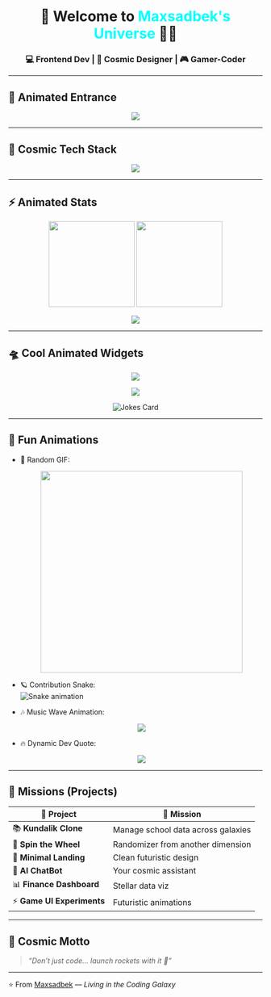 <!-- 🌌 Maxsadbek Cosmic GitHub README -->

<h1 align="center">🚀 Welcome to <span style="color:#00ffff;">Maxsadbek's Universe</span> 👨‍🚀</h1>
<h3 align="center">💻 Frontend Dev | 🎨 Cosmic Designer | 🎮 Gamer-Coder</h3>

---

## 🌠 Animated Entrance
<p align="center">
  <img src="https://readme-typing-svg.herokuapp.com?font=Orbitron&size=28&duration=3000&pause=800&color=00FFFF&center=true&vCenter=true&width=700&lines=🚀+Launching+into+the+Code+Universe...;✨+Creating+Cosmic+Frontend+Designs...;🎮+Leveling+up+with+JavaScript...;👨‍🚀+Exploring+New+Galaxies+of+Code..."/>
</p>

---

## 🌌 Cosmic Tech Stack  
<p align="center">
  <img src="https://skillicons.dev/icons?i=html,css,js,react,tailwind,nodejs,ts,python,mongodb,docker,linux,git,github&perline=9"/>
</p>

---

## ⚡ Animated Stats  
<p align="center">
  <img src="https://github-readme-stats.vercel.app/api?username=maxsadbek&show_icons=true&theme=radical&hide_border=true&border_radius=15&bg_color=0d1117&title_color=00ffff&icon_color=00ffaa" height="170"/>
  <img src="https://streak-stats.demolab.com?user=maxsadbek&theme=neon-dark&hide_border=true&border_radius=15" height="170"/>
</p>

<p align="center">
  <img src="https://github-readme-activity-graph.vercel.app/graph?username=maxsadbek&theme=react-dark&bg_color=0d1117&line=00ffff&point=00ffaa&area=true" />
</p>

---

## 🛸 Cool Animated Widgets  

<p align="center">
  <img src="https://komarev.com/ghpvc/?username=maxsadbek&label=🌌+Galactic+Visitors&color=00ffff&style=for-the-badge" />
</p>

<p align="center">
  <img src="https://github-profile-trophy.vercel.app/?username=maxsadbek&theme=matrix&row=1&column=7&margin-w=15&margin-h=15" />
</p>

<p align="center">
  <img src="https://readme-jokes.vercel.app/api?hideBorder&theme=dark&bgColor=%230d1117&textColor=%2300ffff&aColor=%2300ffaa" alt="Jokes Card"/>
</p>

---

## 🎇 Fun Animations  

- 🌟 Random GIF:  
  <p align="center">
    <img src="https://media.giphy.com/media/QTfX9Ejfra3ZmNxh6B/giphy.gif" width="400"/>
  </p>  

- 🪐 Contribution Snake:  
  ![Snake animation](https://github.com/maxsadbek/maxsadbek/blob/output/github-contribution-grid-snake.svg)  

- 🎶 Music Wave Animation:  
  <p align="center">
    <img src="https://raw.githubusercontent.com/BrunnerLivio/brunnerlivio/master/images/marquee.svg" />
  </p>

- 🔥 Dynamic Dev Quote:  
  <p align="center">
    <img src="https://quotes-github-readme.vercel.app/api?type=vertical&theme=radical"/>
  </p>

---

## 🚀 Missions (Projects)  

| 🌠 Project | 🚀 Mission |
|------------|-------------|
| 📚 **Kundalik Clone** | Manage school data across galaxies |
| 🎡 **Spin the Wheel** | Randomizer from another dimension |
| 🎨 **Minimal Landing** | Clean futuristic design |
| 🤖 **AI ChatBot** | Your cosmic assistant |
| 📊 **Finance Dashboard** | Stellar data viz |
| ⚡ **Game UI Experiments** | Futuristic animations |

---

## 🌟 Cosmic Motto  
> *“Don’t just code... launch rockets with it 🚀”*  

---

⭐️ From [Maxsadbek](https://github.com/maxsadbek) — *Living in the Coding Galaxy*

